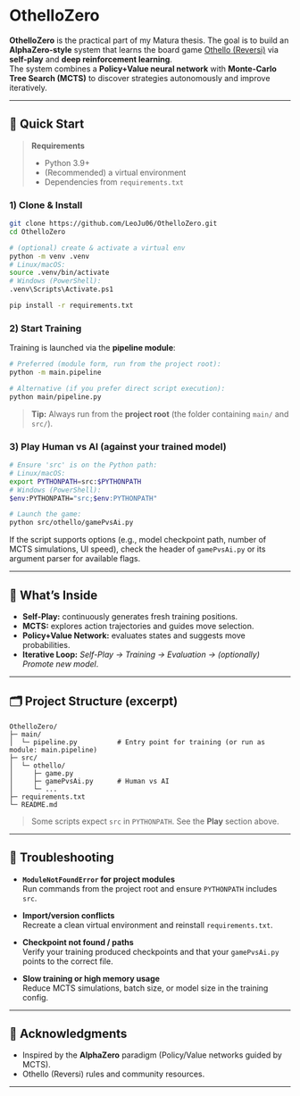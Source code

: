 # OthelloZero

**OthelloZero** is the practical part of my Matura thesis. The goal is to build an **AlphaZero-style** system that learns the board game [Othello (Reversi)](https://de.wikipedia.org/wiki/Othello_(Spiel)) via **self-play** and **deep reinforcement learning**.  
The system combines a **Policy+Value neural network** with **Monte-Carlo Tree Search (MCTS)** to discover strategies autonomously and improve iteratively.

---

## 🚀 Quick Start

> **Requirements**
> - Python 3.9+  
> - (Recommended) a virtual environment  
> - Dependencies from `requirements.txt`

### 1) Clone & Install
```bash
git clone https://github.com/LeoJu06/OthelloZero.git
cd OthelloZero

# (optional) create & activate a virtual env
python -m venv .venv
# Linux/macOS:
source .venv/bin/activate
# Windows (PowerShell):
.venv\Scripts\Activate.ps1

pip install -r requirements.txt
```

### 2) Start Training
Training is launched via the **pipeline module**:

```bash
# Preferred (module form, run from the project root):
python -m main.pipeline

# Alternative (if you prefer direct script execution):
python main/pipeline.py
```

> **Tip:** Always run from the **project root** (the folder containing `main/` and `src/`).

### 3) Play Human vs AI (against your trained model)
```bash
# Ensure 'src' is on the Python path:
# Linux/macOS:
export PYTHONPATH=src:$PYTHONPATH
# Windows (PowerShell):
$env:PYTHONPATH="src;$env:PYTHONPATH"

# Launch the game:
python src/othello/gamePvsAi.py
```

If the script supports options (e.g., model checkpoint path, number of MCTS simulations, UI speed), check the header of `gamePvsAi.py` or its argument parser for available flags.

---

## 🧠 What’s Inside

- **Self-Play:** continuously generates fresh training positions.  
- **MCTS:** explores action trajectories and guides move selection.  
- **Policy+Value Network:** evaluates states and suggests move probabilities.  
- **Iterative Loop:** _Self-Play → Training → Evaluation → (optionally) Promote new model_.

---

## 🗂️ Project Structure (excerpt)

```text
OthelloZero/
├─ main/
│  └─ pipeline.py          # Entry point for training (or run as module: main.pipeline)
├─ src/
│  └─ othello/
│     ├─ game.py
│     ├─ gamePvsAi.py      # Human vs AI
│     └─ ...
├─ requirements.txt
└─ README.md
```

> Some scripts expect `src` in `PYTHONPATH`. See the **Play** section above.

---


## 🧪 Troubleshooting

- **`ModuleNotFoundError` for project modules**  
  Run commands from the project root and ensure `PYTHONPATH` includes `src`.

- **Import/version conflicts**  
  Recreate a clean virtual environment and reinstall `requirements.txt`.

- **Checkpoint not found / paths**  
  Verify your training produced checkpoints and that your `gamePvsAi.py` points to the correct file.

- **Slow training or high memory usage**  
  Reduce MCTS simulations, batch size, or model size in the training config.

---

## 🙏 Acknowledgments

- Inspired by the **AlphaZero** paradigm (Policy/Value networks guided by MCTS).  
- Othello (Reversi) rules and community resources.

---
